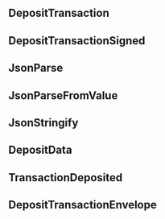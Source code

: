 ## DepositTransaction

## DepositTransactionSigned

## JsonParse

## JsonParseFromValue

## JsonStringify

## DepositData

## TransactionDeposited

## DepositTransactionEnvelope

